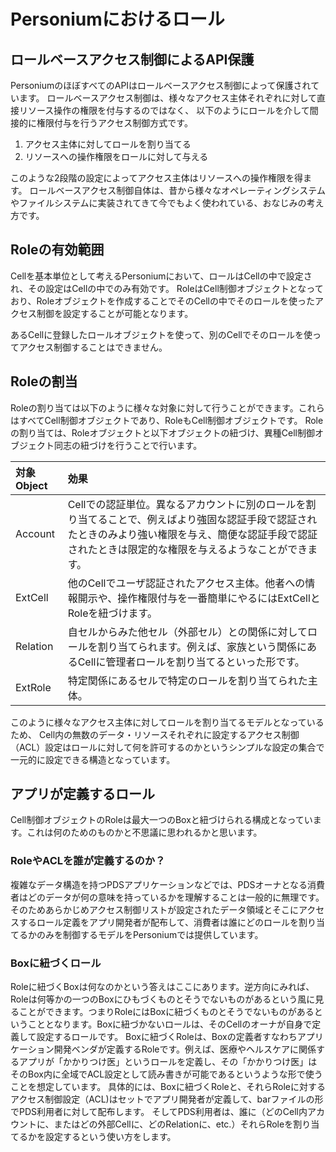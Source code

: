 # Personiumにおけるロール

## ロールベースアクセス制御によるAPI保護

PersoniumのほぼすべてのAPIはロールベースアクセス制御によって保護されています。
ロールベースアクセス制御は、様々なアクセス主体それぞれに対して直接リソース操作の権限を付与するのではなく、
以下のようにロールを介して間接的に権限付与を行うアクセス制御方式です。

1. アクセス主体に対してロールを割り当てる
1. リソースへの操作権限をロールに対して与える

このような2段階の設定によってアクセス主体はリソースへの操作権限を得ます。
ロールベースアクセス制御自体は、昔から様々なオペレーティングシステムやファイルシステムに実装されてきて今でもよく使われている、おなじみの考え方です。

## Roleの有効範囲

Cellを基本単位として考えるPersoniumにおいて、ロールはCellの中で設定され、その設定はCellの中でのみ有効です。
RoleはCell制御オブジェクトとなっており、Roleオブジェクトを作成することでそのCellの中でそのロールを使ったアクセス制御を設定することが可能となります。

あるCellに登録したロールオブジェクトを使って、別のCellでそのロールを使ってアクセス制御することはできません。

## Roleの割当

Roleの割り当ては以下のように様々な対象に対して行うことができます。これらはすべてCell制御オブジェクトであり、RoleもCell制御オブジェクトです。
Roleの割り当ては、Roleオブジェクトと以下オブジェクトの紐づけ、異種Cell制御オブジェクト同志の紐づけを行うことで行います。

|対象Object|効果|
|:--|:--|
|Account|Cellでの認証単位。異なるアカウントに別のロールを割り当てることで、例えばより強固な認証手段で認証されたときのみより強い権限を与え、簡便な認証手段で認証されたときは限定的な権限を与えるようなことができます。|
|ExtCell|他のCellでユーザ認証されたアクセス主体。他者への情報開示や、操作権限付与を一番簡単にやるにはExtCellとRoleを紐づけます。|
|Relation|自セルからみた他セル（外部セル）との関係に対してロールを割り当てられます。例えば、家族という関係にあるCellに管理者ロールを割り当てるといった形です。|
|ExtRole|特定関係にあるセルで特定のロールを割り当てられた主体。|

このように様々なアクセス主体に対してロールを割り当てるモデルとなっているため、
Cell内の無数のデータ・リソースそれぞれに設定するアクセス制御（ACL）設定はロールに対して何を許可するのかというシンプルな設定の集合で一元的に設定できる構造となっています。

## アプリが定義するロール

Cell制御オブジェクトのRoleは最大一つのBoxと紐づけられる構成となっています。これは何のためのものかと不思議に思われるかと思います。

### RoleやACLを誰が定義するのか？

複雑なデータ構造を持つPDSアプリケーションなどでは、PDSオーナとなる消費者はどのデータが何の意味を持っているかを理解することは一般的に無理です。そのためあらかじめアクセス制御リストが設定されたデータ領域とそこにアクセスするロール定義をアプリ開発者が配布して、消費者は誰にどのロールを割り当てるかのみを制御するモデルをPersoniumでは提供しています。

### Boxに紐づくロール

Roleに紐づくBoxは何なのかという答えはここにあります。逆方向にみれば、Roleは何等かの一つのBoxにひもづくものとそうでないものがあるという風に見ることができます。つまりRoleにはBoxに紐づくものとそうでないものがあるということとなります。Boxに紐づかないロールは、そのCellのオーナが自身で定義して設定するロールです。
Boxに紐づくRoleは、Boxの定義者すなわちアプリケーション開発ベンダが定義するRoleです。例えば、医療やヘルスケアに関係するアプリが「かかりつけ医」というロールを定義し、その「かかりつけ医」はそのBox内に全域でACL設定として読み書きが可能であるというような形で使うことを想定しています。
具体的には、Boxに紐づくRoleと、それらRoleに対するアクセス制御設定（ACL)はセットでアプリ開発者が定義して、barファイルの形でPDS利用者に対して配布します。 そしてPDS利用者は、誰に（どのCell内アカウントに、またはどの外部Cellに、どのRelationに、etc.）それらRoleを割り当てるかを設定するという使い方をします。 
